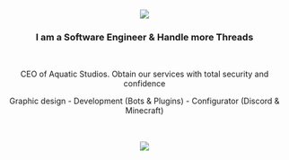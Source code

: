 <h1 align="center">
    <img src="https://readme-typing-svg.herokuapp.com/?font=Righteous&size=35&center=true&vCenter=true&width=500&height=70&duration=4000&lines=Wassup+👋;+I'm+Vasty!;" />
</h1>

<h3 align="center">I am a Software Engineer & Handle more Threads</h3>

<br/>

<div align="center">

 CEO of Aquatic Studios. Obtain our services with total security and confidence
 
 Graphic design - Development (Bots & Plugins) - Configurator (Discord & Minecraft)
 
</div>
<h2 align="center">  </h2>
<br/>
<div align="center">
    <img src="https://skillicons.dev/icons?i=java,nodejs,idea,vscode,html,css,bots,discord,kotlin,maven,ps,js,git,mysql" />
</div>
